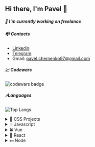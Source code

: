 ## Hi there, I'm Pavel 👋

##### 🔭 I’m currently working on freelance

##### 📭 Contacts

- [Linkedin](https://www.linkedin.com/in/pyropetrick/)
- [Telegram](https://t.me/pyropetrick)
- Gmail: pavel.chernenko97@gmail.com

##### 📈 Codewars

![codewars badge](https://www.codewars.com/users/pyropetrick/badges/large)

##### ⚡Languages

![Top Langs](https://github-readme-stats.vercel.app/api/top-langs/?username=pyropetrick&layout=compact)

<details><summary>🌱 CSS Projects</summary>

- [AXIT](https://github.com/pyropetrick/AXIT)
- [CoffeeStyle](https://github.com/pyropetrick/CoffeeStyle)
</details>

<details><summary>💡 Javascript</summary>

- [TodoList](https://github.com/pyropetrick/todo-list-vanilla)
- [Trello](https://github.com/pyropetrick/Trello)
</details>

<details><summary>🍀 Vue</summary>

- [Dispansery screening](https://github.com/pyropetrick/table-screening)
- [Trello](https://github.com/pyropetrick/Trello-vue)
</details>

<details><summary>🚀 React</summary>

- [Pixema](https://github.com/pyropetrick/react-tips-calculator)
- [Auth](https://github.com/pyropetrick/react-auth)
- [Budget app](https://github.com/pyropetrick/react-budget-app)
- [Tips calculator](https://github.com/pyropetrick/react-tips-calculator)
- [Country list](https://github.com/pyropetrick/react-country-list)

</details>

<details><summary>💵 Node</summary>

- [Auth-API](https://github.com/pyropetrick/react-auth-server)
</details>
